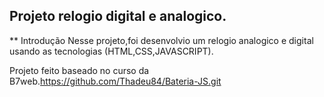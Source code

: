 ## Projeto relogio digital e analogico.
** Introdução
Nesse projeto,foi desenvolvio um relogio analogico e digital usando as tecnologias (HTML,CSS,JAVASCRIPT).

Projeto feito baseado no curso da B7web.https://github.com/Thadeu84/Bateria-JS.git